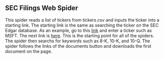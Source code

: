 ## SEC Filings Web Spider

This spider reads a list of tickers from tickers.csv and inputs the ticker into a starting link. The starting link is the same as searching the ticker on the SEC Edgar database. As an example, go to this [link](https://www.sec.gov/edgar/searchedgar/companysearch.html) and enter a ticker such as MSFT. The next link is [here](https://www.sec.gov/cgi-bin/browse-edgar?CIK=MSFT&owner=exclude&action=getcompany). This is the starting point for all of the spiders. The spider then searchs for keywords such as 8-K, 10-K, and 10-Q. The spider follows the links of the documents button and downloads the first document on the page.

